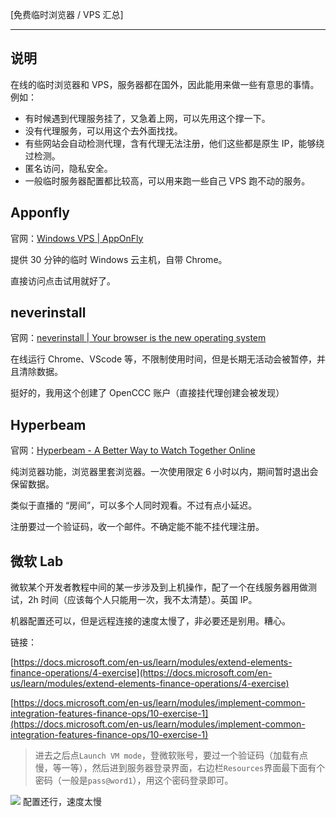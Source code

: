 


[免费临时浏览器 / VPS 汇总]

-------------------------------------------------------------


说明
--

在线的临时浏览器和 VPS，服务器都在国外，因此能用来做一些有意思的事情。例如：

*   有时候遇到代理服务挂了，又急着上网，可以先用这个撑一下。
*   没有代理服务，可以用这个去外面找找。
*   有些网站会自动检测代理，含有代理无法注册，他们这些都是原生 IP，能够绕过检测。
*   匿名访问，隐私安全。
*   一般临时服务器配置都比较高，可以用来跑一些自己 VPS 跑不动的服务。


Apponfly
--------

官网：[Windows VPS | AppOnFly](https://www.apponfly.com/windows-vps)

提供 30 分钟的临时 Windows 云主机，自带 Chrome。

直接访问点击试用就好了。



neverinstall
------------

官网：[neverinstall | Your browser is the new operating system](https://neverinstall.com/)

在线运行 Chrome、VScode 等，不限制使用时间，但是长期无活动会被暂停，并且清除数据。

挺好的，我用这个创建了 OpenCCC 账户（直接挂代理创建会被发现）




Hyperbeam
---------

官网：[Hyperbeam - A Better Way to Watch Together Online](https://hyperbeam.com/app/)

纯浏览器功能，浏览器里套浏览器。一次使用限定 6 小时以内，期间暂时退出会保留数据。

类似于直播的 “房间”，可以多个人同时观看。不过有点小延迟。

注册要过一个验证码，收一个邮件。不确定能不能不挂代理注册。



微软 Lab
------

微软某个开发者教程中间的某一步涉及到上机操作，配了一个在线服务器用做测试，2h 时间（应该每个人只能用一次，我不太清楚）。英国 IP。

机器配置还可以，但是远程连接的速度太慢了，非必要还是别用。糟心。

链接：

[https://docs.microsoft.com/en-us/learn/modules/extend-elements-finance-operations/4-exercise](https://docs.microsoft.com/en-us/learn/modules/extend-elements-finance-operations/4-exercise)

[https://docs.microsoft.com/en-us/learn/modules/implement-common-integration-features-finance-ops/10-exercise-1](https://docs.microsoft.com/en-us/learn/modules/implement-common-integration-features-finance-ops/10-exercise-1)

> 进去之后点`Launch VM mode`，登微软账号，要过一个验证码（加载有点慢，等一等），然后进到服务器登录界面，右边栏`Resources`界面最下面有个密码（一般是`pass@word1`），用这个密码登录即可。

 [![](https://blog.kermsite.com/p/temp-browser/2022-01-12-22-59-03.png)](https://blog.kermsite.com/p/temp-browser/2022-01-12-22-59-03.png) 配置还行，速度太慢 



